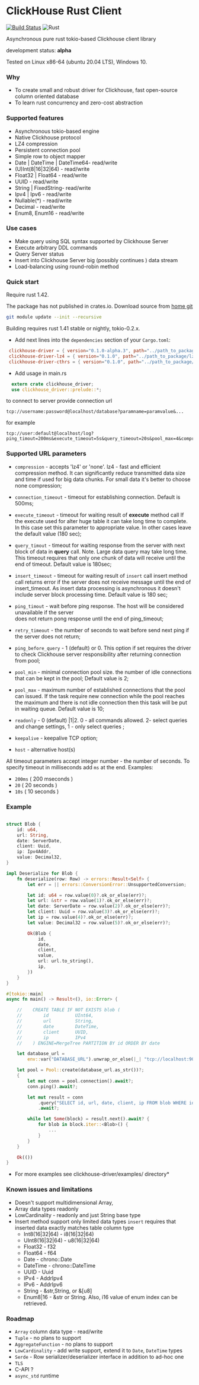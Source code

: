 # ClickHouse Rust Client #
[![Build Status](https://travis-ci.org/ddulesov/clickhouse_driver.svg?branch=master)](https://travis-ci.org/ddulesov/clickhouse_driver)
![Rust](https://github.com/ddulesov/clickhouse_driver/workflows/Rust/badge.svg?branch=master)

Asynchronous pure rust tokio-based  Clickhouse client library 
 
development status: **alpha** 

Tested on Linux x86-64 (ubuntu 20.04 LTS), Windows 10.

### Why ###

* To create small and robust driver for Clickhouse, fast open-source column oriented database
* To learn rust concurrency and zero-cost abstraction

### Supported features ###

* Asynchronous tokio-based engine
* Native Clickhouse protocol
* LZ4 compression
* Persistent connection pool
* Simple row to object mapper
* Date | DateTime | DateTime64- read/write
* (U)Int(8|16|32|64) - read/write
* Float32 | Float64 - read/write
* UUID - read/write
* String | FixedString- read/write
* Ipv4 | Ipv6 - read/write
* Nullable(*) - read/write
* Decimal - read/write
* Enum8, Enum16 - read/write

### Use cases ###

* Make query using SQL syntax supported by Clickhouse Server 
* Execute arbitrary DDL commands  
* Query Server status
* Insert into Clickhouse Server big (possibly continues ) data stream
* Load-balancing using round-robin method

### Quick start ###
Require rust 1.42.

The package has not published in crates.io.
Download source from [home git](https://github.com/ddulesov/clickhouse_driver)
```bash
git module update --init --recursive
```

Building requires rust 1.41 stable or nightly,
tokio-0.2.x.

- Add next lines into the `dependencies` section of your `Cargo.toml`: 

```toml   
 clickhouse-driver = { version="0.1.0-alpha.3", path="../path_to_package/clickhouse-driver"}
 clickhouse-driver-lz4 = { version="0.1.0", path="../path_to_package/lz4a"}
 clickhouse-driver-cthrs = { version="0.1.0", path="../path_to_package/cityhash-rs"}

```
- Add usage in main.rs
```rust
  extern crate clickhouse_driver;   
  use clickhouse_driver::prelude::*;
```
  
to connect to server provide connection url 
```
tcp://username:password@localhost/database?paramname=paramvalue&...
```
for example
```
tcp://user:default@localhost/log?ping_timout=200ms&execute_timeout=5s&query_timeout=20s&pool_max=4&compression=lz4
```
### Supported URL parameters
* `compression` - accepts 'lz4' or 'none'.
   lz4 - fast and efficient compression method.
   It can significantly reduce transmitted data size and time if used for
   big data chunks. For small data it's better to choose none compression;
   
* `connection_timeout` - timeout for establishing connection.
   Default is 500ms;
       
* `execute_timeout` - timeout for waiting result of **execute** method call
   If the execute  used for alter huge table it can take 
   long time to complete. In this case  set this parameter to appropriate
   value. In other cases leave the  default value (180 sec);
      
* `query_timout` - timeout for waiting response from the server with
   next block of data in **query** call.
   Note. Large data query may take long time. This timeout requires that only 
   one chunk of data will receive until the end of timeout.
   Default value is 180sec;
   
* `insert_timeout` - timeout for waiting result of `insert` call
   insert method call returns error if the server does not receive
   message until the end of insert_timeout.
   As insert data processing is asynchronous it doesn't include server block processing time.
   Default value is 180 sec;
   
* `ping_timout` - wait before ping response.
   The host will be considered unavailable if the server  
   does not return pong response until the end of ping_timeout; 
      
* `retry_timeout` - the number of seconds to wait before send next ping 
   if the server does not return;  
   
* `ping_before_query` - 1 (default) or 0.  This option if set 
   requires the driver to check Clickhouse server  responsibility 
   after returning connection from pool;
   
* `pool_min` - minimal connection pool size. 
   the number of idle connections that can be kept in the pool;
   Default value is 2;
   
* `pool_max` - maximum number of established connections that the pool 
   can issued.  If the task require new connection while the pool reaches the maximum
   and there is not idle connection then this task will be put in waiting queue.
   Default value is 10;
   
* `readonly` - 0 (default) |1|2. 
   0 - all commands allowed. 
   2- select queries and change settings, 
   1 - only select queries ;
   
* `keepalive` - keepalive TCP option;

* `host` - alternative host(s)

All timeout parameters accept integer number - the number of seconds.
To specify timeout in milliseconds add `ms` at the end.
Examples: 
 - `200ms`  ( 200 mseconds )
 - `20`     ( 20 seconds )
 - `10s`    ( 10 seconds )
 
### Example
```rust  

struct Blob {
    id: u64,
    url: String,
    date: ServerDate,
    client: Uuid,
    ip: Ipv4Addr,
    value: Decimal32,
}

impl Deserialize for Blob {
    fn deserialize(row: Row) -> errors::Result<Self> {
        let err = || errors::ConversionError::UnsupportedConversion;

        let id: u64 = row.value(0)?.ok_or_else(err)?;
        let url: &str = row.value(1)?.ok_or_else(err)?;
        let date: ServerDate = row.value(2)?.ok_or_else(err)?;
        let client: Uuid = row.value(3)?.ok_or_else(err)?;
        let ip = row.value(4)?.ok_or_else(err)?;
        let value: Decimal32 = row.value(5)?.ok_or_else(err)?;

        Ok(Blob {
            id,
            date,
            client,
            value,
            url: url.to_string(),
            ip,
        })
    }
}

#[tokio::main]
async fn main() -> Result<(), io::Error> {

    //    CREATE TABLE IF NOT EXISTS blob (
    //        id          UInt64,
    //        url         String,
    //        date        DateTime,
    //        client      UUID,
    //        ip          IPv4
    //    ) ENGINE=MergeTree PARTITION BY id ORDER BY date

    let database_url =
        env::var("DATABASE_URL").unwrap_or_else(|_| "tcp://localhost:9000?compression=lz4".into());

    let pool = Pool::create(database_url.as_str())?;
    {
        let mut conn = pool.connection().await?;
        conn.ping().await?;

        let mut result = conn
            .query("SELECT id, url, date, client, ip FROM blob WHERE id=150  ORDER BY date LIMIT 30000")
            .await?;

        while let Some(block) = result.next().await? {
            for blob in block.iter::<Blob>() {
                ...
            }
        }
    }

    Ok(())
}
```

* For more examples see clickhouse-driver/examples/ directory*

### Known issues and limitations ###

* Doesn't support multidimensional Array,
* Array data types readonly
* LowCardinality - readonly and just String base type
* Insert method support only limited data types 
  `insert` requires that inserted data  exactly matches table column type
   - Int8(16|32|64)  - i8(16|32|64)
   - UInt8(16|32|64) - u8(16|32|64)
   - Float32 - f32
   - Float64 - f64
   - Date    - chrono::Date<Utc>
   - DateTime - chrono::DateTime<Utc>
   - UUID - Uuid
   - IPv4 - AddrIpv4
   - IPv6 - AddrIpv6
   - String - &str,String, or &[u8]
   - Enum8|16 - &str or String. Also, i16 value of enum index can be retrieved.
   
### Roadmap

* `Array` column data type - read/write  
* `Tuple` - no plans to  support 
* `AggregateFunction` - no plans to support
* `LowCardinality` - add write support, extend it to `Date`, `DateTime` types   
* `Serde` - Row serializer/deserializer interface in addition to ad-hoc one
* `TLS`
* C-API ?
* `async_std` runtime
   
  
